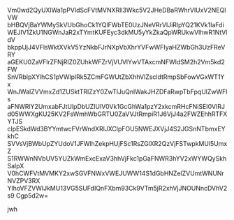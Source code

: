 Vm0wd2QyUXlWa1pPVldScFVtMVNXRll3Wkc5V2JHeDBaRWhrVlUxV2NEQlVW
bHBQVjBaYWMySkVUbGhoCk1YQlFWbTE0UzJNeVRrVlJiRlpYQ21KVk1IaFdi
WEJIV1ZkU1NGWnJaR2xTYmtKUFEyc3dkMU5yYkZkaQpWRUkwVlhwR1NtVldV
bkppUjJ4VFlsWktXVkV5YzNkbFJrNXpVbXhrYVFwWFIyaHZWbGh3UzFReVRY
aGEKU0ZaVFlrZFNjRlZ0ZUhkWFZrVjVUVlYwVTAxcmNFWldSM2h2Vm5kd2FW
SnVRblpXYlhCS1pVWlplRk5ZCmFGWUtZbXhhVlZscldtRmpSbFowVGxWT1Yx
WnJWalZVVmxZd1ZUSktTRlZzY0ZwTlJuQnlWakJHZDFaRwpTbFpqUlZwWFls
aFNWRlY2UmxabFJtUlpDbUZIUlV0Vk1GcGhWa1pzY2xkcmRHcFNiSEI0VlRJ
d05WWXgKU25KV2FsWmhWbGRTU0ZaVVJtRmpiR1J6VjJ4a2FWZEhhRTFXYTJS
clpESkdWd3BYYmtwcFVrWndXRlJXClpFOU5NWEJXVjJ4S2JGSnNTbmxEYkhC
SVVsVjBWbUpZYUdoV1JFWlhZekpHUjFSc1RsZGlXR2QzVjFSTwpkMUl5UmxZ
S1RWWnNVbUV5YUZkWmExcExaV3hhVjFkc1pGaFNWR3hYV2xWYWQySkhSalpX
V0hCWFVtMVMKY2xwSGVFNWxVWEJUWW14S1dGbHNZelZVUmtWNUNrNVZPV3RX
YlhoVFZVWlJkMU13VG5SUFdIQnFXbm93Ck9VTm5jR2xhVjJNOUNncDVhV2s9
Cgp5d2w=

jwh